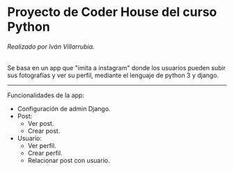 # Proyecto de Coder House del curso Python
###### *Realizado por Iván Villarrubia.*

Se basa en un app que "imita a instagram" donde los usuarios pueden subir sus fotografías y ver su perfil, mediante el lenguaje de python 3 y django.
 
 ***

Funcionalidades de la app:
* Configuración de admin Django.
* Post:
    * Ver post.
    * Crear post.
* Usuario:
    * Ver perfil.
    * Crear perfil.
    * Relacionar post con usuario.

